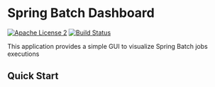 Spring Batch Dashboard
=========================
[![Apache License 2](https://img.shields.io/badge/license-ASF2-blue.svg)](https://www.apache.org/licenses/LICENSE-2.0.txt)
[![Build Status](https://travis-ci.org/VanRoy/spring-batch-dashboard.svg?branch=master)](https://travis-ci.org/VanRoy/spring-batch-dashboard)

This application provides a simple GUI to visualize Spring Batch jobs executions

Quick Start
-------------------------------